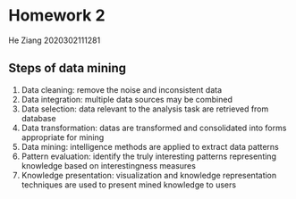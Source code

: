 # Homework 2

He Ziang 2020302111281

## Steps of data mining

1. Data cleaning: remove the noise and inconsistent data
2. Data integration: multiple data sources may be combined
3. Data selection: data relevant to the analysis task are retrieved from database
4. Data transformation: datas are transformed and consolidated into forms appropriate for mining
5. Data mining: intelligence methods are applied to extract data patterns
6. Pattern evaluation: identify the truly interesting patterns representing knowledge based on interestingness measures
7. Knowledge presentation: visualization and knowledge representation techniques are used to present mined knowledge to users

